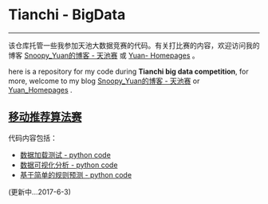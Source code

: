 # Tianchi - BigData #
-----

该仓库托管一些我参加天池大数据竞赛的代码。有关打比赛的内容，欢迎访问我的博客 [Snoopy_Yuan的博客 - 天池赛](http://blog.csdn.net/Snoopy_Yuan/article/category/6924508) 或 [Yuan- Homepages](https://py131.github.io/) 。

here is a repository for my code during **Tianchi big data competition**, for more, welcome to my blog [Snoopy_Yuan的博客 - 天池赛](http://blog.csdn.net/Snoopy_Yuan/article/category/6924508)  or [Yuan_Homepages](https://py131.github.io/) .

## [移动推荐算法赛](https://tianchi.aliyun.com/getStart/introduction.htm?spm=5176.100066.333.1.jRXOx1&raceId=231522) ##

代码内容包括：

 - [数据加载测试 - python code](./Mobile_Recommendation/time_test_of_data_loading.py)
 - [数据可视化分析 - python code](./Mobile_Recommendation/data_analysis.py)
 - [基于简单的规则预测 - python code](./Mobile_Recommendation/rule_example.py)

(更新中...2017-6-3)